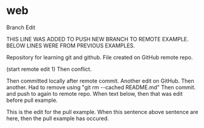 # web
Branch Edit

THIS LINE WAS ADDED TO PUSH NEW BRANCH TO REMOTE EXAMPLE.
BELOW LINES WERE FROM PREVIOUS EXAMPLES.

Repository for learning git and github.
File created on GitHub remote repo. 

(start remote edit 1)
Then conflict.

Then committed locally after remote commit.
Another edit on GitHub. Then another.
Had to remove using "git rm --cached README.md"
Then commit. and push to again to remote repo.
When text below, then that was edit before pull example.

This is the edit for the pull example.
When this sentence above sentence are here, then the pull example has occured.

